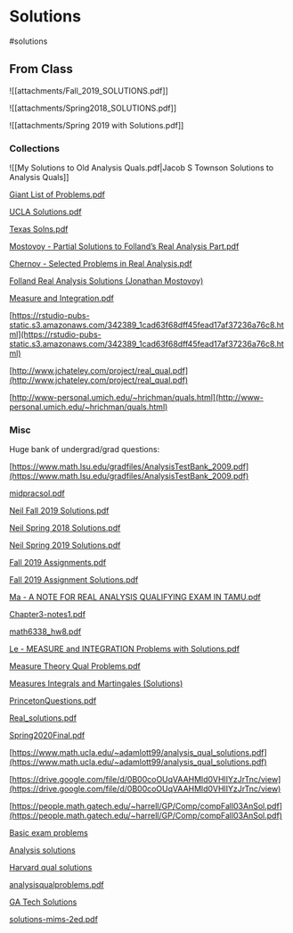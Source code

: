 # Solutions
#solutions 

## From Class

![[attachments/Fall_2019_SOLUTIONS.pdf]]

![[attachments/Spring2018_SOLUTIONS.pdf]]

![[attachments/Spring 2019 with Solutions.pdf]]


### Collections

![[My Solutions to Old Analysis Quals.pdf|Jacob S Townson
Solutions to Analysis Quals]]

[Giant List of Problems.pdf](attachments/Giant_List_of_Problems.pdf)

[UCLA Solutions.pdf](attachments/UCLA_Solutions.pdf)

[Texas Solns.pdf](attachments/Texas_Solns.pdf)

[Mostovoy - Partial Solutions to Folland’s Real Analysis Part.pdf](attachments/Mostovoy_-_Partial_Solutions_to_Follands_Real_Analysis_Part.pdf)

[Chernov - Selected Problems in Real Analysis.pdf](attachments/Chernov_-_Selected_Problems_in_Real_Analysis.pdf)

[Folland Real Analysis Solutions (Jonathan Mostovoy)](attachments/Folland_Real_Analysis_Solns.pdf)

[Measure and Integration.pdf](attachments/Folland_Solutions.pdf)

[https://rstudio-pubs-static.s3.amazonaws.com/342389_1cad63f68dff45fead17af37236a76c8.html](https://rstudio-pubs-static.s3.amazonaws.com/342389_1cad63f68dff45fead17af37236a76c8.html)

[http://www.jchateley.com/project/real_qual.pdf](http://www.jchateley.com/project/real_qual.pdf)

[http://www-personal.umich.edu/~hrichman/quals.html](http://www-personal.umich.edu/~hrichman/quals.html)

### Misc

Huge bank of undergrad/grad questions:

[https://www.math.lsu.edu/gradfiles/AnalysisTestBank_2009.pdf](https://www.math.lsu.edu/gradfiles/AnalysisTestBank_2009.pdf)

[midpracsol.pdf](attachments/midpracsol.pdf)

[Neil Fall 2019 Solutions.pdf](attachments/Neil_Fall_2019_Solutions.pdf)

[Neil Spring 2018 Solutions.pdf](attachments/Neil_Spring_2018_Solutions.pdf)

[Neil Spring 2019 Solutions.pdf](attachments/Neil_Spring_2019_Solutions.pdf)

[Fall 2019 Assignments.pdf](attachments/Fall_2019_Assignments.pdf)

[Fall 2019 Assignment Solutions.pdf](attachments/Fall_2019_Assignment_Solutions.pdf)

[Ma - A NOTE FOR REAL ANALYSIS QUALIFYING EXAM IN TAMU.pdf](attachments/Ma_-_A_NOTE_FOR_REAL_ANALYSIS_QUALIFYING_EXAM_IN_TAMU.pdf)

[Chapter3-notes1.pdf](attachments/Chapter3-notes1.pdf)

[math6338_hw8.pdf](attachments/math6338_hw8.pdf)

[Le - MEASURE and INTEGRATION Problems with Solutions.pdf](attachments/Le_-_MEASURE_and_INTEGRATION_Problems_with_Solutions.pdf)

[Measure Theory Qual Problems.pdf](attachments/Measure_Theory_Qual_Problems.pdf)

[Measures Integrals and Martingales (Solutions)](attachments/Schilling_-_Acknowledgement._I_am_grateful_for_the_help_of_Dr..pdf)

[PrincetonQuestions.pdf](attachments/PrincetonQuestions.pdf)

[Real_solutions.pdf](attachments/Real_solutions.pdf)

[Spring2020Final.pdf](attachments/Spring2020Final.pdf)

[https://www.math.ucla.edu/~adamlott99/analysis_qual_solutions.pdf](https://www.math.ucla.edu/~adamlott99/analysis_qual_solutions.pdf)

[https://drive.google.com/file/d/0B00coOUqVAAHMld0VHlIYzJrTnc/view](https://drive.google.com/file/d/0B00coOUqVAAHMld0VHlIYzJrTnc/view)

[https://people.math.gatech.edu/~harrell/GP/Comp/compFall03AnSol.pdf](https://people.math.gatech.edu/~harrell/GP/Comp/compFall03AnSol.pdf)

[Basic exam problems](https://www.math.ucla.edu/~chparkin/index/BasicExamProblems_Analysis.pdf)

[Analysis solutions](https://people.math.gatech.edu/~harrell/GP/Comp/compSpringl04AnSol.pdf)

[Harvard qual solutions](http://abel.harvard.edu/graduate/quals/qf13sol.pdf)

[analysisqualproblems.pdf](https://drive.google.com/file/d/0B00coOUqVAAHMld0VHlIYzJrTnc/view)

[GA Tech Solutions](https://people.math.gatech.edu/~harrell/GP/Comp/compFall03AnSol.pdf)

[solutions-mims-2ed.pdf](attachments/solutions-mims-2ed.pdf)